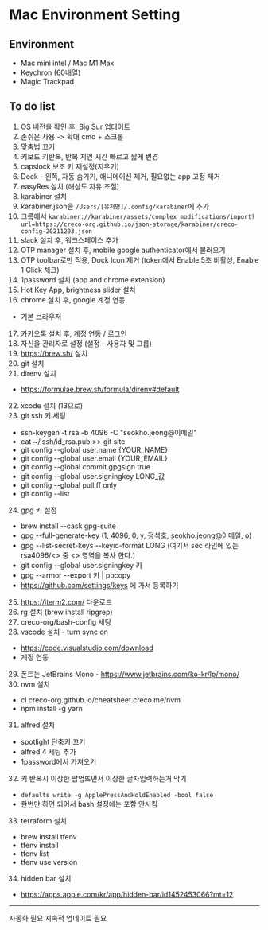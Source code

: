# Mac Environment Setting

## Environment

- Mac mini intel / Mac M1 Max
- Keychron (60배열)
- Magic Trackpad

## To do list

1. OS 버전을 확인 후, Big Sur 업데이트
2. 손쉬운 사용 -> 확대 cmd + 스크롤
3. 맞춤법 끄기
4. 키보드 키반복, 반복 지연 시간 빠르고 짧게 변경
5. capslock 보조 키 재설정(지우기)
6. Dock - 왼쪽, 자동 숨기기, 애니메이션 제거, 필요없는 app 고정 제거
7. easyRes 설치 (해상도 자유 조절)
8. karabiner 설치
9. karabiner.json을 `/Users/[유저명]/.config/karabiner`에 추가
10. 크롬에서 `karabiner://karabiner/assets/complex_modifications/import?url=https://creco-org.github.io/json-storage/karabiner/creco-config-20211203.json` 
11. slack 설치 후, 워크스페이스 추가
12. OTP manager 설치 후, mobile google authenticator에서 불러오기
13. OTP toolbar로만 적용, Dock Icon 제거 (token에서 Enable 5초 비활성, Enable 1 Click 체크)
14. 1password 설치 (app and chrome extension)
15. Hot Key App, brightness slider 설치
16. chrome 설치 후, google 계정 연동
  - 기본 브라우저
17. 카카오톡 설치 후, 계정 연동 / 로그인
18. 자신을 관리자로 설정 (설정 - 사용자 및 그룹)
19. https://brew.sh/ 설치
20. git 설치
21. direnv 설치
  - https://formulae.brew.sh/formula/direnv#default
22. xcode 설치 (13으로)
23. git ssh 키 세팅
  - ssh-keygen -t rsa -b 4096 -C "seokho.jeong@이메일"
  - cat ~/.ssh/id_rsa.pub >> git site
  - git config --global user.name {YOUR_NAME}
  - git config --global user.email {YOUR_EMAIL}
  - git config --global commit.gpgsign true
  - git config --global user.signingkey LONG_값
  - git config --global pull.ff only
  - git config --list
24. gpg 키 설정
  - brew install --cask gpg-suite
  - gpg --full-generate-key (1, 4096, 0, y, 정석호, seokho.jeong@이메일, o)
  - gpg --list-secret-keys --keyid-format LONG (여기서 sec 라인에 있는 rsa4096/<<KEY>> 중 <<KEY>> 영역을 복사 한다.)
  - git config --global user.signingkey 키
  - gpg --armor --export 키 | pbcopy
  - https://github.com/settings/keys 에 가서 등록하기
25. https://iterm2.com/ 다운로드
26. rg 설치 (brew install ripgrep)
27. creco-org/bash-config 세팅
28. vscode 설치 - turn sync on
  - https://code.visualstudio.com/download
  - 계정 연동
29. 폰트는 JetBrains Mono - https://www.jetbrains.com/ko-kr/lp/mono/
30. nvm 설치
  - cl creco-org.github.io/cheatsheet.creco.me/nvm
  - npm install -g yarn
31. alfred 설치
  - spotlight 단축키 끄기
  - alfred 4 세팅 추가
  - 1password에서 가져오기
32. 키 반복시 이상한 팝업뜨면서 이상한 글자입력하는거 막기
  - `defaults write -g ApplePressAndHoldEnabled -bool false`
  - 한번만 하면 되어서 bash 설정에는 포함 안시킴
33. terraform 설치
  - brew install tfenv
  - tfenv install
  - tfenv list
  - tfenv use version
34. hidden bar 설치
  - https://apps.apple.com/kr/app/hidden-bar/id1452453066?mt=12



----

자동화 필요
지속적 업데이트 필요
